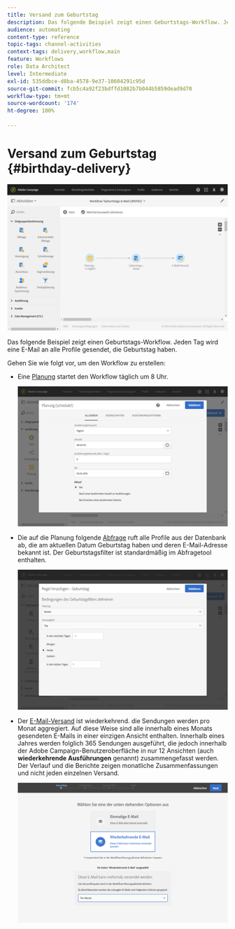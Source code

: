```yaml
---
title: Versand zum Geburtstag
description: Das folgende Beispiel zeigt einen Geburtstags-Workflow. Jeden Tag wird eine E-Mail an alle Profile gesendet, die Geburtstag haben.
audience: automating
content-type: reference
topic-tags: channel-activities
context-tags: delivery,workflow,main
feature: Workflows
role: Data Architect
level: Intermediate
exl-id: 535ddbce-d8ba-4578-9e37-10604291c95d
source-git-commit: fcb5c4a92f23bdffd1082b7b044b5859dead9d70
workflow-type: tm+mt
source-wordcount: '174'
ht-degree: 100%

---
```


# Versand zum Geburtstag {#birthday-delivery}

![](assets/wkf_delivery_example_1.png)

Das folgende Beispiel zeigt einen Geburtstags-Workflow. Jeden Tag wird eine E-Mail an alle Profile gesendet, die Geburtstag haben.

Gehen Sie wie folgt vor, um den Workflow zu erstellen:

* Eine [Planung](../../automating/using/scheduler.md) startet den Workflow täglich um 8 Uhr.

  ![](assets/wkf_delivery_example_2.png)

* Die auf die Planung folgende [Abfrage](../../automating/using/query.md) ruft alle Profile aus der Datenbank ab, die am aktuellen Datum Geburtstag haben und deren E-Mail-Adresse bekannt ist. Der Geburtstagsfilter ist standardmäßig im Abfragetool enthalten.

  ![](assets/wkf_delivery_example_3.png)

* Der [E-Mail-Versand](../../automating/using/email-delivery.md) ist wiederkehrend. die Sendungen werden pro Monat aggregiert. Auf diese Weise sind alle innerhalb eines Monats gesendeten E-Mails in einer einzigen Ansicht enthalten. Innerhalb eines Jahres werden folglich 365 Sendungen ausgeführt, die jedoch innerhalb der Adobe Campaign-Benutzeroberfläche in nur 12 Ansichten (auch **wiederkehrende Ausführungen** genannt) zusammengefasst werden. Der Verlauf und die Berichte zeigen monatliche Zusammenfassungen und nicht jeden einzelnen Versand.

  ![](assets/wkf_delivery_example_4.png)
